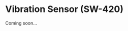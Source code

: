 # Vibration Sensor (SW-420)

Coming soon...

<!-- ![Demo SW-420](_images/demo-sw-420.png)

O seguinte código monitora a saída do sensor e imprime uma mensagem no Serial Monitor do Arduino IDE sempre que uma vibração é detectada (lembre-se, você pode ajustar a sensibilidade do sensor girando com cuidado o potenciômetro presente no mesmo). Experimente pegar ou chacoalhar a protoboard levemente para ver o tipo de movimento que o sensor captura. Note que o código e o circuito são praticamente idênticos aos do sensor de obstáculo, pois ambos possuem os mesmos pinos e o mesmo tipo de saída.

```arduino
const int vibration_pin = D0;
int vibration;

void setup()
{
  Serial.begin(115200);
}

void loop()
{
  vibration = digitalRead(vibration_pin);
  if (vibration == HIGH)
  {
    Serial.println("Vibração detectada!");
  }
}
``` -->
